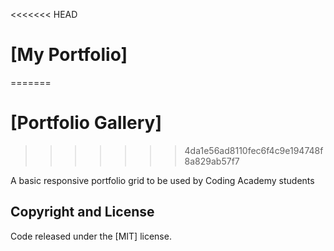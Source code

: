 <<<<<<< HEAD
# [My Portfolio]
=======
# [Portfolio Gallery]
>>>>>>> 4da1e56ad8110fec6f4c9e194748f8a829ab57f7

A basic responsive portfolio grid to be used by Coding Academy students

## Copyright and License

Code released under the [MIT] license.
